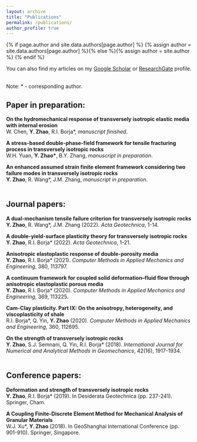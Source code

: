 ```yaml
---
layout: archive
title: "Publications"
permalink: /publications/
author_profile: true
---
```


{% if page.author and site.data.authors[page.author] %}
  {% assign author = site.data.authors[page.author] %}{% else %}{% assign author = site.author %}
{% endif %}

You can also find my articles on my <u><a href="{{author.googlescholar}}"> Google Scholar</a></u> or <u><a href="{{author.researchgate}}"> ResearchGate</a></u> profile.  
<br>

Note: * - corresponding author.  


## Paper in preparation: 
<b>On the hydromechanical response of transversely isotropic elastic media with internal erosion</b>  
W. Chen, <b>Y. Zhao</b>, R.I. Borja*, <i>manuscript finished</i>.  
  
<b>A stress-based double-phase-field framework for tensile fracturing process in transversely isotropic rocks</b>  
W.H. Yuan, <b>Y. Zhao*</b>, B.Y. Zhang, <i>manuscript in preparation</i>.  

<b>An enhanced assumed strain finite element framework considering two failure modes in transversely isotropic rocks</b>  
<b>Y. Zhao</b>, R. Wang*, J.M. Zhang, <i>manuscript in preparation</i>.  
<br>
  
## Journal papers:
<b>A dual-mechanism tensile failure criterion for transversely isotropic rocks</b>  
<b>Y. Zhao</b>, R. Wang*, J.M. Zhang (2022). <i>Acta Geotechnica</i>, 1-14. 

<b>A double-yield-surface plasticity theory for transversely isotropic rocks</b>  
<b>Y. Zhao</b>, R.I. Borja* (2022). <i>Acta Geotechnica</i>, 1-21. 

<b>Anisotropic elastoplastic response of double-porosity media</b>  
<b>Y. Zhao</b>, R.I. Borja* (2021). <i>Computer Methods in Applied Mechanics and Engineering</i>, 380, 113797.

<b>A continuum framework for coupled solid deformation–fluid flow through anisotropic elastoplastic porous media</b>  
<b>Y. Zhao</b>, R.I. Borja* (2020). <i>Computer Methods in Applied Mechanics and Engineering</i>, 369, 113225.

<b>Cam-Clay plasticity. Part IX: On the anisotropy, heterogeneity, and viscoplasticity of shale</b>  
R.I. Borja*, Q. Yin, <b>Y. Zhao</b> (2020). <i>Computer Methods in Applied Mechanics and Engineering</i>, 360, 112695.

<b>On the strength of transversely isotropic rocks</b>  
<b>Y. Zhao</b>, S.J. Semnani, Q. Yin, R.I. Borja* (2018). <i>International Journal for Numerical and Analytical Methods in Geomechanics</i>, 42(16), 1917-1934.  
<br>
  
## Conference papers:
<b>Deformation and strength of transversely isotropic rocks</b>  
<b>Y. Zhao</b>, R.I. Borja* (2019). In Desiderata Geotechnica (pp. 237-241). Springer, Cham. 

<b>A Coupling Finite-Discrete Element Method for Mechanical Analysis of Granular Materials</b>  
W.J. Xu*, <b>Y. Zhao</b> (2018). In GeoShanghai International Conference (pp. 901-910). Springer, Singapore.





